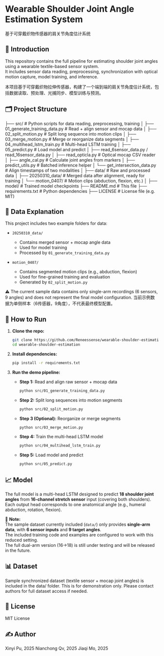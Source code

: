 # Wearable Shoulder Joint Angle Estimation System  
基于可穿戴织物传感器的肩关节角度估计系统

## 📌 Introduction  
This repository contains the full pipeline for estimating shoulder joint angles using a wearable textile-based sensor system.  
It includes sensor data reading, preprocessing, synchronization with optical motion capture, model training, and inference.  

本项目基于可穿戴织物拉伸传感器，构建了一个端到端的肩关节角度估计系统，包括数据读取、预处理、光捕同步、模型训练与预测。

## 🗂️ Project Structure

├── src/                      # Python scripts for data reading, preprocessing, training
│   ├── 01_generate_training_data.py     # Read + align sensor and mocap data
│   ├── 02_split_motion.py               # Split long sequence into motion clips
│   ├── 03_merge_motion.py               # Merge or reorganize data segments
│   ├── 04_multihead_lstm_train.py       # Multi-head LSTM training
│   ├── 05_predict.py                    # Load model and predict
│   ├── read_6sensor_data.py / read_16sensor_data.py
│   ├── read_opticla.py                 # Optical mocap CSV reader
│   ├── angle_cal.py                    # Calculate joint angles from markers
│   ├── predict_utils.py                # Batched inference helper
│   └── get_intersection_data.py        # Align timestamps of two modalities
│
├── data/                     # Raw and processed data
│   ├── 20250310_data/                # Merged data after alignment, ready for training
│   └── motion_0407/                  # Motion clips (abduction, flexion, etc.)
│
├── model/                    # Trained model checkpoints
├── README.md                 # This file
├── requirements.txt          # Python dependencies
├── LICENSE                   # License file (e.g. MIT)


## 📁 Data Explanation

This project includes two example folders for data:

- `20250310_data/`  
  - Contains merged sensor + mocap angle data  
  - Used for model training  
  - Processed by `01_generate_training_data.py`

- `motion_0407/`  
  - Contains segmented motion clips (e.g., abduction, flexion)  
  - Used for fine-grained training and evaluation  
  - Generated by `02_split_motion.py`

⚠️ The current sample data contains only single-arm recordings (6 sensors, 9 angles) and does not represent the final model configuration.
    当前示例数据为单侧样本（6传感器，9角度），不代表最终模型配置。


## 🚀 How to Run

1. **Clone the repo:**
   ```bash
   git clone https://github.com/Reneessense/wearable-shoulder-estimation.git
   cd wearable-shoulder-estimation
   ```

2. **Install dependencies:**
   ```bash
   pip install -r requirements.txt
   ```

3. **Run the demo pipeline:**

   - **Step 1:** Read and align raw sensor + mocap data  
     ```bash
     python src/01_generate_training_data.py
     ```

   - **Step 2:** Split long sequences into motion segments  
     ```bash
     python src/02_split_motion.py
     ```

   - **Step 3 (Optional):** Reorganize or merge segments  
     ```bash
     python src/03_merge_motion.py
     ```

   - **Step 4:** Train the multi-head LSTM model  
     ```bash
     python src/04_multihead_lstm_train.py
     ```

   - **Step 5:** Load model and predict  
     ```bash
     python src/05_predict.py
     ```



## 📈 Model

The full model is a multi-head LSTM designed to predict **18 shoulder joint angles** from **16-channel stretch sensor** input (covering both shoulders).  
Each output head corresponds to one anatomical angle (e.g., humeral abduction, rotation, flexion).

🔎 **Note:**  
The sample dataset currently included (`data/`) only provides **single-arm data**, with **6 sensor inputs** and **9 target angles**.  
The included training code and examples are configured to work with this reduced setting.  
The full dual-arm version (16→18) is still under testing and will be released in the future.


## 📊 Dataset
Sample synchronized dataset (textile sensor + mocap joint angles) is included in the data/ folder.
This is for demonstration only. Please contact authors for full dataset access if needed.

## 📄 License
MIT License

## ✍️ Author
Xinyi Pu, 2025
Nianchong Qv, 2025
Jiaqi Mo, 2025
